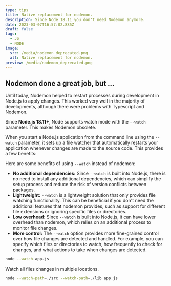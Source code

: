 ```yaml
---
type: tips
title: Native replacement for nodemon.
description: Since Node 18.11 you don't need Nodemon anymore.
date: 2023-03-07T16:57:02.885Z
draft: false
tags:
  - JS
  - NODE
image:
  src: /media/nodemon_deprecated.png
  alt: Native replacement for nodemon.
preview: /media/nodemon_deprecated.png
---
```


## Nodemon done a great job, but ...

Until today, Nodemon helped to restart processes during development in Node.js to apply changes.
This worked very well in the majority of developments, although there were problems with Typescript and Nodemon.

Since **Node.js 18.11+**, Node supports watch mode with the `--watch` parameter. This makes Nodemon obsolete.

When you start a Node.js application from the command line using the `--watch` parameter, it sets up a file watcher that automatically restarts your application whenever changes are made to the source code. This provides a few benefits:

Here are some benefits of using `--watch` instead of nodemon:

- **No additional dependencies:** Since `--watch` is built into Node.js, there is no need to install any additional dependencies, which can simplify the setup process and reduce the risk of version conflicts between packages.
- **Lightweight:** `--watch` is a lightweight solution that only provides file watching functionality. This can be beneficial if you don't need the additional features that nodemon provides, such as support for different file extensions or ignoring specific files or directories.
- **Low overhead:** Since `--watch` is built into Node.js, it can have lower overhead than nodemon, which relies on an additional process to monitor file changes.
- **More control:** The `--watch` option provides more fine-grained control over how file changes are detected and handled. For example, you can specify which files or directories to watch, how frequently to check for changes, and what actions to take when changes are detected.

```bash
node --watch app.js
```

Watch all files changes in multiple locations.

```bash
node --watch-path=./src --watch-path=./lib app.js
```
